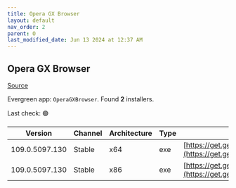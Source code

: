 ```yaml
---
title: Opera GX Browser
layout: default
nav_order: 2
parent: O
last_modified_date: Jun 13 2024 at 12:37 AM
---
```


## Opera GX Browser

[Source](https://www.opera.com/gx)

Evergreen app: `OperaGXBrowser`. Found **2** installers.

Last check: 🟢

| Version        | Channel | Architecture | Type | URI                                                                                                                                                                                                |
| -------------- | ------- | ------------ | ---- | -------------------------------------------------------------------------------------------------------------------------------------------------------------------------------------------------- |
| 109.0.5097.130 | Stable  | x64          | exe  | [https://get.geo.opera.com/pub/opera_gx/109.0.5097.130/win/Opera_GX_109.0.5097.130_Setup_x64.exe](https://get.geo.opera.com/pub/opera_gx/109.0.5097.130/win/Opera_GX_109.0.5097.130_Setup_x64.exe) |
| 109.0.5097.130 | Stable  | x86          | exe  | [https://get.geo.opera.com/pub/opera_gx/109.0.5097.130/win/Opera_GX_109.0.5097.130_Setup.exe](https://get.geo.opera.com/pub/opera_gx/109.0.5097.130/win/Opera_GX_109.0.5097.130_Setup.exe)         |
